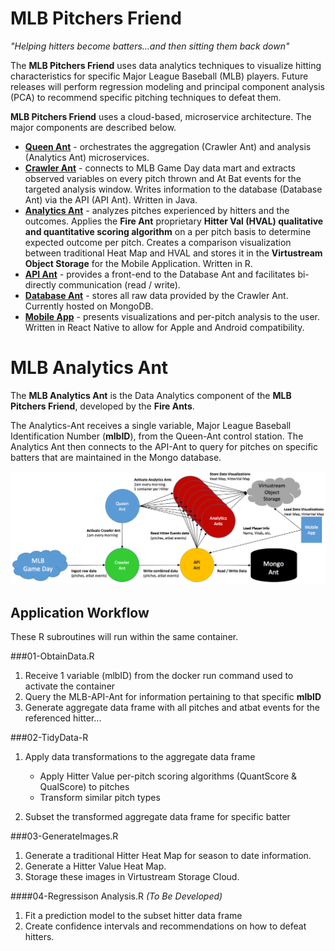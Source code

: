 # MLB Pitchers Friend

*"Helping hitters become batters...and then sitting them back down"*

The **MLB Pitchers Friend** uses data analytics techniques to visualize hitting characteristics for specific Major League Baseball (MLB) players.  Future releases will perform regression modeling and principal component analysis (PCA) to recommend specific pitching techniques to defeat them.

**MLB Pitchers Friend** uses a cloud-based, microservice architecture.  The major components are described below.

* [**Queen Ant**](https://github.com/fire-ants/mlb-queen-ant) - orchestrates the aggregation (Crawler Ant) and analysis (Analytics Ant) microservices.  
* [**Crawler Ant**](https://github.com/fire-ants/mlb-crawler-ant) - connects to MLB Game Day data mart and extracts observed variables on every pitch thrown and At Bat events for the targeted analysis window.  Writes information to the database (Database Ant) via the API (API Ant).  Written in Java.
* [**Analytics Ant**](https://github.com/fire-ants/mlb-analytics-ant) - analyzes pitches experienced by hitters and the outcomes.  Applies the **Fire Ant** proprietary **Hitter Val (HVAL) qualitative and quantitative scoring algorithm** on a per pitch basis to determine expected outcome per pitch.  Creates a comparison visualization between traditional Heat Map and HVAL and stores it in the **Virtustream Object Storage** for the Mobile Application.  Written in R.
* [**API Ant**](https://github.com/fire-ants/mlb-api) - provides a front-end to the Database Ant and facilitates bi-directly communication (read / write).
* [**Database Ant**](https://github.com/fire-ants/mlb-database-ant) - stores all raw data provided by the Crawler Ant.  Currently hosted on MongoDB.
* [**Mobile App**](https://github.com/fire-ants/mlb-mobile-app) - presents visualizations and per-pitch analysis to the user.  Written in React Native to allow for Apple and Android compatibility.

# MLB Analytics Ant
The **MLB Analytics Ant** is the Data Analytics component of the **MLB Pitchers Friend**, developed by the **Fire Ants**.

The Analytics-Ant receives a single variable, Major League Baseball Identification Number (**mlbID**), from the Queen-Ant control station.   The Analytics Ant then connects to the API-Ant to query for pitches on specific batters that are maintained in the Mongo database.

![](https://github.com/fire-ants/mlb-admin/blob/master/admin/mlb-pf-appflow-lg.png)
## Application Workflow
These R subroutines will run within the same container.

###01-ObtainData.R

1. Receive 1 variable (mlbID) from the docker run command used to activate the container
2. Query the MLB-API-Ant for information pertaining to that specific **mlbID**
3. Generate aggregate data frame with all pitches and atbat events for the referenced hitter...

###02-TidyData-R

1. Apply data transformations to the aggregate data frame
    - Apply Hitter Value per-pitch scoring algorithms (QuantScore & QualScore) to pitches
    - Transform similar pitch types

2. Subset the transformed aggregate data frame for specific batter

###03-GenerateImages.R

1. Generate a traditional Hitter Heat Map for season to date information.
2. Generate a Hitter Value Heat Map.
3. Storage these images in Virtustream Storage Cloud.

####04-Regressison Analysis.R *(To Be Developed)*

1. Fit a prediction model to the subset hitter data frame
2. Create confidence intervals and recommendations on how to defeat hitters.
